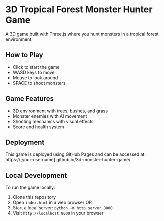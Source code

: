 # 3D Tropical Forest Monster Hunter Game

A 3D game built with Three.js where you hunt monsters in a tropical forest environment.

## How to Play
- Click to start the game
- WASD keys to move
- Mouse to look around
- SPACE to shoot monsters

## Game Features
- 3D environment with trees, bushes, and grass
- Monster enemies with AI movement
- Shooting mechanics with visual effects
- Score and health system

## Deployment
This game is deployed using GitHub Pages and can be accessed at: https://[your-username].github.io/3d-monster-hunter-game/

## Local Development
To run the game locally:
1. Clone this repository
2. Open `index.html` in a web browser
   OR
3. Start a local server: `python -m http.server 8000`
4. Visit `http://localhost:8000` in your browser